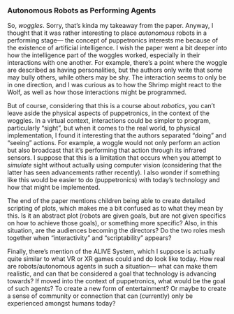 
### Autonomous Robots as Performing Agents

So, *woggles*. Sorry, that’s kinda my takeaway from the paper. Anyway, I thought that it was rather interesting to place *autonomous* robots in a performing stage–– the concept of puppetronics interests me because of the existence of artificial intelligence. I wish the paper went a bit deeper into how the intelligence part of the woggles worked, especially in their interactions with one another. For example, there’s a point where the woggle are described as having personalities, but the authors only write that some may bully others, while others may be shy. The interaction seems to only be in one direction, and I was curious as to how the Shrimp might react to the Wolf, as well as how those interactions might be programmed.

But of course, considering that this is a course about *robotics*, you can’t leave aside the physical aspects of puppetronics, in the context of the woggles. In a virtual context, interactions could be simpler to program, particularly “sight”, but when it comes to the real world, to physical implementation, I found it interesting that the authors separated “doing” and “seeing” actions. For example, a woggle would not only perform an action but also broadcast that it’s performing that action through its infrared sensors. I suppose that this is a limitation that occurs when you attempt to *simulate* sight without actually using computer vision (considering that the latter has seen advancements rather recently). I also wonder if something like this would be easier to do (puppetronics) with today’s technology and how that might be implemented.

The end of the paper mentions children being able to create detailed scripting of plots, which makes me a bit confused as to what they mean by this. Is it an abstract plot (robots are given goals, but are not given specifics on how to achieve those goals), or something more specific? Also, in this situation, are the audiences becoming the directors? Do the two roles mesh together when “interactivity” and “scriptability” appears?

Finally, there’s mention of the ALIVE System, which I suppose is actually quite similar to what VR or XR games could and do look like today. How real are robots/autonomous agents in such a situation–– what can make them realistic, and can that be considered a goal that technology is advancing towards? If moved into the context of puppetronics, what would be the goal of such agents? To create a new form of entertainment? Or maybe to create a sense of community or connection that can (currently) only be experienced amongst humans today?
